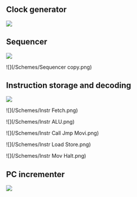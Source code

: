 ## Clock generator

![](/Schemes/clock.png)

## Sequencer

![](/Schemes/Sequencer.png)

![](/Schemes/Sequencer copy.png)

## Instruction storage and decoding

![](/Schemes/Instruction.png)

![](/Schemes/Instr Fetch.png)

![](/Schemes/Instr ALU.png)

![](/Schemes/Instr Call Jmp Movi.png)

![](/Schemes/Instr Load Store.png)

![](/Schemes/Instr Mov Halt.png)

## PC incrementer

![](/Schemes/Incrementer.png)
